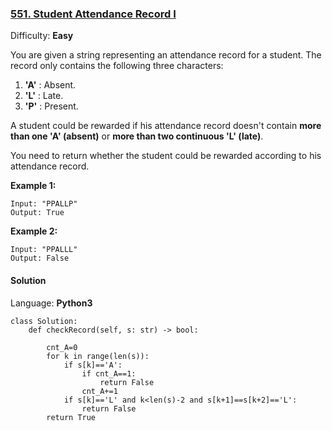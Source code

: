 ### [551\. Student Attendance Record I](https://leetcode.com/problems/student-attendance-record-i/)

Difficulty: **Easy**

You are given a string representing an attendance record for a student. The record only contains the following three characters:

1.  **'A'** : Absent.
2.  **'L'** : Late.
3.  **'P'** : Present.

A student could be rewarded if his attendance record doesn't contain **more than one 'A' (absent)** or **more than two continuous 'L' (late)**.

You need to return whether the student could be rewarded according to his attendance record.

**Example 1:**  

```
Input: "PPALLP"
Output: True
```

**Example 2:**  

```
Input: "PPALLL"
Output: False
```


#### Solution

Language: **Python3**

```python3
class Solution:
    def checkRecord(self, s: str) -> bool:
        
        cnt_A=0
        for k in range(len(s)):
            if s[k]=='A':
                if cnt_A==1:
                    return False
                cnt_A+=1
            if s[k]=='L' and k<len(s)-2 and s[k+1]==s[k+2]=='L':
                return False
        return True
```